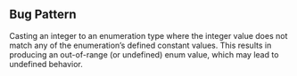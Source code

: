 ## Bug Pattern

Casting an integer to an enumeration type where the integer value does not match any of the enumeration’s defined constant values. This results in producing an out-of-range (or undefined) enum value, which may lead to undefined behavior.